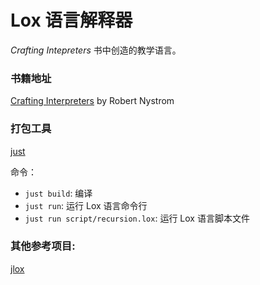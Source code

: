 # Lox 语言解释器

_Crafting Intepreters_ 书中创造的教学语言。


### 书籍地址
[Crafting Interpreters](https://craftinginterpreters.com/contents.html) by Robert Nystrom


### 打包工具
[just](https://github.com/casey/just)

命令：
- `just build`: 编译
- `just run`: 运行 Lox 语言命令行
- `just run script/recursion.lox`: 运行 Lox 语言脚本文件

### 其他参考项目:
[jlox](https://github.com/ryanq/jlox)
